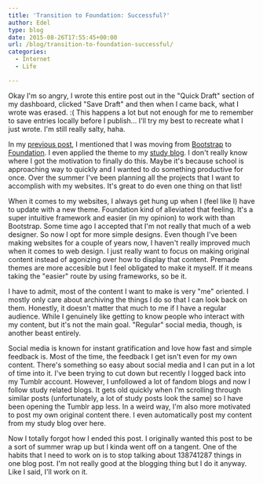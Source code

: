 ```yaml
---
title: 'Transition to Foundation: Successful?'
author: Edel
type: blog
date: 2015-08-26T17:55:45+00:00
url: /blog/transition-to-foundation-successful/
categories:
  - Internet
  - Life

---
```

Okay I'm so angry, I wrote this entire post out in the "Quick Draft" section of my dashboard, clicked "Save Draft" and then when I came back, what I wrote was erased. :( This happens a lot but not enough for me to remember to save entries locally before I publish... I'll try my best to recreate what I just wrote. I'm still really salty, haha.

In my [previous post][1], I mentioned that I was moving from [Bootstrap][2] to [Foundation][3]. I even applied the theme to my [study blog][4]. I don't really know where I got the motivation to finally do this. Maybe it's because school is approaching way to quickly and I wanted to do something productive for once. Over the summer I've been planning all the projects that I want to accomplish with my websites. It's great to do even one thing on that list!

When it comes to my websites, I always get hung up when I (feel like I) have to update with a new theme. Foundation kind of alleviated that feeling. It's a super intuitive framework and easier (in my opinion) to work with than Bootstrap. Some time ago I accepted that I'm not really that much of a web designer. So now I opt for more simple designs. Even though I've been making websites for a couple of years now, I haven't really improved much when it comes to web design. I just really want to focus on making original content instead of agonizing over how to display that content. Premade themes are more accesible but I feel obligated to make it myself. If it means taking the "easier" route by using frameworks, so be it.

I have to admit, most of the content I want to make is very "me" oriented. I mostly only care about archiving the things I do so that I can look back on them. Honestly, it doesn't matter that much to me if I have a regular audience. While I genuinely like getting to know people who interact with my content, but it's not the main goal. "Regular" social media, though, is another beast entirely.

Social media is known for instant gratification and love how fast and simple feedback is. Most of the time, the feedback I get isn't even for my own content. There's something so easy about social media and I can put in a lot of time into it. I've been trying to cut down but recently I logged back into my Tumblr account. However, I unfollowed a lot of fandom blogs and now I follow study related blogs. It gets old quickly when I'm scrolling through similar posts (unfortunately, a lot of study posts look the same) so I have been opening the Tumblr app less. In a weird way, I'm also more motivated to post my own original content there. I even automatically post my content from my study blog over here.

Now I totally forgot how I ended this post. I originally wanted this post to be a sort of summer wrap up but I kinda went off on a tangent. One of the habits that I need to work on is to stop talking about 138741287 things in one blog post. I'm not really good at the blogging thing but I do it anyway. Like I said, I'll work on it.




 [1]: /2015/08/tumblr-post-5
 [2]: http://getboostrap.com
 [3]: http://foundation.zurb.com
 [4]: http://study.scattered.me